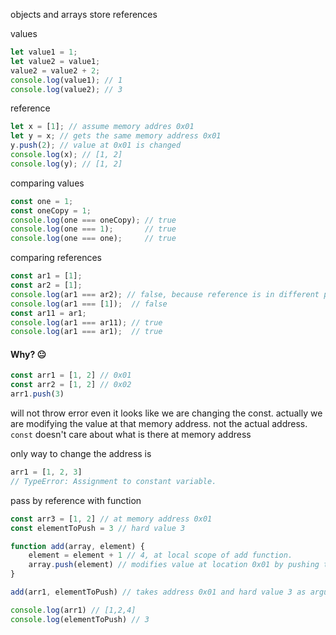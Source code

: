 objects and arrays store references

values

```js
let value1 = 1;
let value2 = value1;
value2 = value2 + 2;
console.log(value1); // 1
console.log(value2); // 3
```

reference

```js
let x = [1]; // assume memory addres 0x01
let y = x; // gets the same memory address 0x01
y.push(2); // value at 0x01 is changed 
console.log(x); // [1, 2]
console.log(y); // [1, 2]
```

comparing values

```js
const one = 1;
const oneCopy = 1;
console.log(one === oneCopy); // true
console.log(one === 1);       // true
console.log(one === one);     // true
```

comparing references

```js
const ar1 = [1];
const ar2 = [1];
console.log(ar1 === ar2); // false, because reference is in different place in memory
console.log(ar1 === [1]);  // false
const ar11 = ar1;
console.log(ar1 === ar11); // true
console.log(ar1 === ar1);  // true
```

#### Why? 😐

```js
const arr1 = [1, 2] // 0x01
const arr2 = [1, 2] // 0x02
arr1.push(3)
```
will not throw error even it looks like we are changing the const.
actually we are modifying the value at that memory address. not the actual address. `const` doesn't care about what is there at memory address

only way to change the address is

```js
arr1 = [1, 2, 3]
// TypeError: Assignment to constant variable.
```

pass by reference with function

```js
const arr3 = [1, 2] // at memory address 0x01
const elementToPush = 3 // hard value 3

function add(array, element) {
    element = element + 1 // 4, at local scope of add function.
    array.push(element) // modifies value at location 0x01 by pushing the (element = element + 1 ,i.e 4)
}

add(arr1, elementToPush) // takes address 0x01 and hard value 3 as arguments

console.log(arr1) // [1,2,4]
console.log(elementToPush) // 3
```